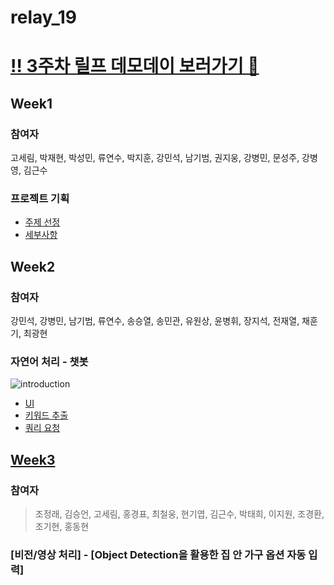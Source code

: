 # relay_19

# [‼️ 3주차 릴프 데모데이 보러가기 👋](https://github.com/boostcamp-2020/relay_19)

## Week1
### 참여자
고세림, 박재현, 박성민, 류연수, 박지훈, 강민석, 남기범, 권지웅, 강병민, 문성주, 강병영, 김근수
### 프로젝트 기획

- [주제 선정](https://github.com/boostcamp-2020/relay_19/wiki/week1_relay19)
- [세부사항](https://github.com/boostcamp-2020/relay_19/wiki)

## Week2
### 참여자
강민석, 강병민, 남기범, 류연수, 송승열, 송민관, 유원상, 윤병휘, 장지석, 전재열, 채훈기, 최광현
### 자연어 처리 - 챗봇

![introduction](https://user-images.githubusercontent.com/31726630/89728753-933f2900-da6a-11ea-9cd9-dd363248ee10.jpeg)

- [UI](https://github.com/boostcamp-2020/relay_19/wiki/week2_relay19)
- [키워드 추출](https://github.com/boostcamp-2020/relay_19/wiki/week2_relay19)
- [쿼리 요청](https://github.com/boostcamp-2020/relay_19/wiki/week2_relay19)

## [Week3](https://github.com/boostcamp-2020/relay_19)
### 참여자

> 조정래, 김승언, 고세림, 홍경표, 최철웅, 현기엽, 김근수, 박태희, 이지원, 조경환, 조기현, 홍동현

### [비전/영상 처리] - [Object Detection을 활용한 집 안 가구 옵션 자동 입력]


